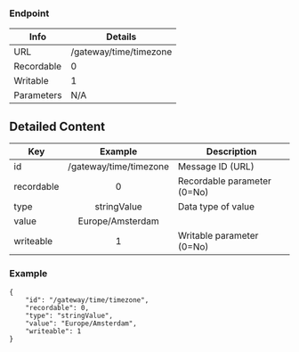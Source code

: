 # 



### Endpoint

| Info  | Details |
| ------------- | ------------- |
| URL   | /gateway/time/timezone   |
| Recordable   | 0   |
| Writable   | 1   |
| Parameters  | N/A  |

## Detailed Content

|  Key  | Example | Description |
| ------------- | :------: | ------------------------------ |
|  id | /gateway/time/timezone | Message ID (URL) |
|  recordable | 0 | Recordable parameter (0=No) |
|  type | stringValue | Data type of value |
|  value | Europe/Amsterdam |  |
|  writeable | 1 | Writable parameter (0=No) |

### Example
```
{
    "id": "/gateway/time/timezone",
    "recordable": 0,
    "type": "stringValue",
    "value": "Europe/Amsterdam",
    "writeable": 1
}
```
